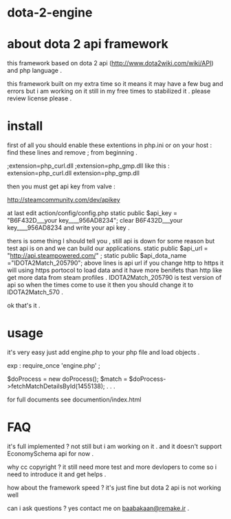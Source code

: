 dota-2-engine
=============

about dota 2 api framework
======

this framework based on dota 2 api (http://www.dota2wiki.com/wiki/API) and php language .

this framework built on my extra time so it means it may have a few bug and errors 
but i am working on it still in my free times to stabilized it .
please review license please .

install
======

first of all you should enable these extentions in php.ini or on your host :
find these lines and remove ; from beginning .

;extension=php_curl.dll
;extension=php_gmp.dll
like this :
extension=php_curl.dll
extension=php_gmp.dll

then you must get api key from valve :

http://steamcommunity.com/dev/apikey

at last edit action/config/config.php
    static public  $api_key = "B6F432D___your key____956AD8234";
clear 	B6F432D___your key____956AD8234 and write your api key .

thers is some thing l should tell you , still api is down for some reason but test api is on and we can build our applications.
    static public $api_url = "http://api.steampowered.com/" ;
    static public $api_dota_name ="IDOTA2Match_205790";
above lines is api url if you change http to https it will using https portocol to load data and it have more benifets than http like get more data from steam profiles .
IDOTA2Match_205790 is test version of api so when the times come to use it then you should change it to IDOTA2Match_570 .

ok that's it .

usage
======

it's very easy just add engine.php to your php file and load objects .

exp :
require_once 'engine.php' ;

$doProcess = new doProcess();
$match = $doProcess->fetchMatchDetailsById(1455138);
.
.
.



for full documents see documention/index.html


FAQ
=============

it's full implemented ? not still but i am working on it . and it doesn't support EconomySchema api for now .

why cc copyright ? it still need more test and more devlopers to come so i need to introduce it and get helps .

how about the framework speed ? it's just fine but dota 2 api is not working well 

can i ask questions ? yes contact me on baabakaan@remake.ir .
